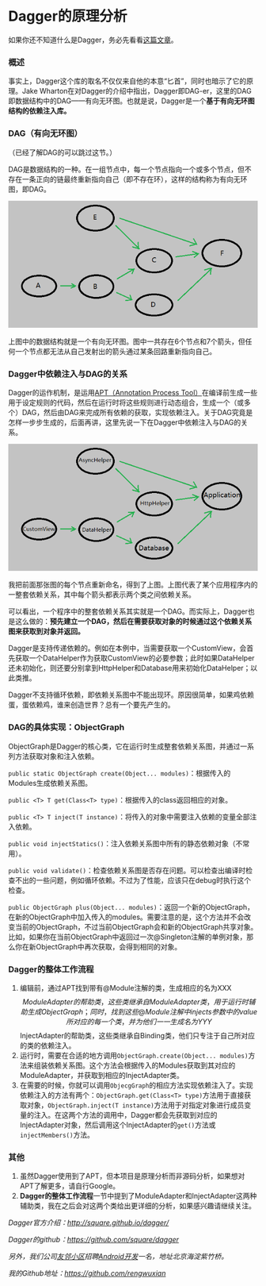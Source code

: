 # Dagger的原理分析

如果你还不知道什么是Dagger，务必先看看[这篇文章](https://github.com/android-cn/android-open-project-analysis/tree/master/dagger)。

### 概述

事实上，Dagger这个库的取名不仅仅来自他的本意“匕首”，同时也暗示了它的原理。Jake Wharton在对Dagger的介绍中指出，Dagger即DAG-er，这里的DAG即数据结构中的DAG——有向无环图。也就是说，Dagger是一个**基于有向无环图结构的依赖注入库。**

### DAG（有向无环图）

（已经了解DAG的可以跳过这节。）

DAG是数据结构的一种。在一组节点中，每一个节点指向一个或多个节点，但不存在一条正向的链最终重新指向自己（即不存在环），这样的结构称为有向无环图，即DAG。

![DAG](dag.png)

上图中的数据结构就是一个有向无环图。图中一共存在6个节点和7个箭头，但任何一个节点都无法从自己发射出的箭头通过某条回路重新指向自己。

### Dagger中依赖注入与DAG的关系

Dagger的运作机制，是运用[APT（Annotation Process Tool）](http://docs.oracle.com/javase/7/docs/technotes/guides/apt/)在编译前生成一些用于设定规则的代码，然后在运行时将这些规则进行动态组合，生成一个（或多个）DAG，然后由DAG来完成所有依赖的获取，实现依赖注入。关于DAG究竟是怎样一步步生成的，后面再讲，这里先说一下在Dagger中依赖注入与DAG的关系。

![DAG-DI](dag-di.png)

我把前面那张图的每个节点重新命名，得到了上图。上图代表了某个应用程序内的一整套依赖关系，其中每个箭头都表示两个类之间依赖关系。

可以看出，一个程序中的整套依赖关系其实就是一个DAG。而实际上，Dagger也是这么做的：**预先建立一个DAG，然后在需要获取对象的时候通过这个依赖关系图来获取到对象并返回。**

Dagger是支持传递依赖的。例如在本例中，当需要获取一个CustomView，会首先获取一个DataHelper作为获取CustomView的必要参数；此时如果DataHelper还未初始化，则还要分别拿到HttpHelper和Database用来初始化DataHelper；以此类推。

Dagger不支持循环依赖，即依赖关系图中不能出现环。原因很简单，如果鸡依赖蛋，蛋依赖鸡，谁来创造世界？总有一个要先产生的。

### DAG的具体实现：ObjectGraph

ObjectGraph是Dagger的核心类，它在运行时生成整套依赖关系图，并通过一系列方法获取对象和注入依赖。

```public static ObjectGraph create(Object... modules)```：根据传入的Modules生成依赖关系图。

```public <T> T get(Class<T> type)```：根据传入的class返回相应的对象。

```public <T> T inject(T instance)```：将传入的对象中需要注入依赖的变量全部注入依赖。

```public void injectStatics()```：注入依赖关系图中所有的静态依赖对象（不常用）。

```public void validate()```：检查依赖关系图是否存在问题。可以检查出编译时检查不出的一些问题，例如循环依赖。不过为了性能，应该只在debug时执行这个检查。

```public ObjectGraph plus(Object... modules)```：返回一个新的ObjectGraph，在新的ObjectGraph中加入传入的modules。需要注意的是，这个方法并不会改变当前的ObjectGraph，不过当前ObjectGraph会和新的ObjectGraph共享对象。比如，如果你在当前ObjectGraph中返回过一次@Singleton注解的单例对象，那么你在新ObjectGraph中再次获取，会得到相同的对象。

### Dagger的整体工作流程

1. 编辑前，通过APT找到带有@Module注解的类，生成相应的名为XXX$$ModuleAdapter的帮助类，这些类继承自ModuleAdapter类，用于运行时辅助生成ObjectGraph；同时，找到这些@Module注解中injects参数中的value所对应的每一个类，并为他们一一生成名为YYY$$InjectAdapter的帮助类，这些类继承自Binding类，他们只专注于自己所对应的类的依赖注入。
2. 运行时，需要在合适的地方调用```ObjectGraph.create(Object... modules)```方法来组装依赖关系图。这个方法会根据传入的Modules获取到其对应的ModuleAdapter，并获取到相应的InjectAdapter类。
3. 在需要的时候，你就可以调用```ObjecgGraph```的相应方法实现依赖注入了。实现依赖注入的方法有两个：```ObjectGraph.get(Class<T> type)```方法用于直接获取对象，```ObjectGraph.inject(T instance)```方法用于对指定对象进行成员变量的注入。在这两个方法的调用中，Dagger都会先获取到对应的InjectAdapter对象，然后调用这个InjectAdapter的```get()```方法或```injectMembers()```方法。

### 其他

1. 虽然Dagger使用到了APT，但本项目是原理分析而非源码分析，如果想对APT了解更多，请自行Google。
2. **Dagger的整体工作流程**一节中提到了ModuleAdapter和InjectAdapter这两种辅助类，我在之后会对这两个类给出更详细的分析，如果感兴趣请继续关注。

_Dagger官方介绍：http://square.github.io/dagger/_

_Dagger的github：https://github.com/square/dagger_

_另外，我们公司[友邻小区](http://hiyoulin.com)招聘[Android开发](http://www.lagou.com/jobs/153948.html)一名，地址北京海淀紫竹桥。_

_我的Github地址：https://github.com/rengwuxian_
